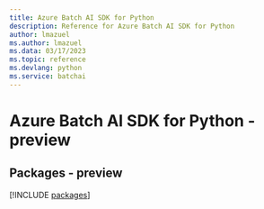 ```yaml
---
title: Azure Batch AI SDK for Python
description: Reference for Azure Batch AI SDK for Python
author: lmazuel
ms.author: lmazuel
ms.data: 03/17/2023
ms.topic: reference
ms.devlang: python
ms.service: batchai
---
```

# Azure Batch AI SDK for Python - preview
## Packages - preview
[!INCLUDE [packages](batch-ai-index.md)]